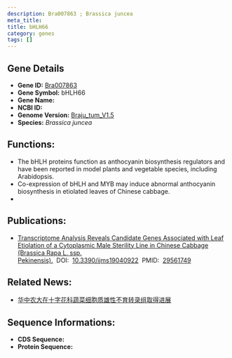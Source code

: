 ```yaml
---
description: Bra007863 ; Brassica juncea
meta_title:
title: bHLH66
category: genes
tags: []
---
```


## Gene Details
- **Gene ID:**	[Bra007863](Bra007863)
- **Gene Symbol:** bHLH66
- **Gene Name:** 
- **NCBI ID:** [](https://www.ncbi.nlm.nih.gov/gene/?term=)
- **Genome Version:** [Braju_tum_V1.5]()
- **Species:** *Brassica juncea*

## Functions:
   - The bHLH proteins function as anthocyanin biosynthesis regulators and have been reported in model plants and vegetable species, including Arabidopsis.
   - Co-expression of bHLH and MYB may induce abnormal anthocyanin biosynthesis in etiolated leaves of Chinese cabbage.
   - 

## Publications:
   - [Transcriptome Analysis Reveals Candidate Genes Associated with Leaf Etiolation of a Cytoplasmic Male Sterility Line in Chinese Cabbage (Brassica Rapa L. ssp. Pekinensis).]( https://www.mdpi.com/1422-0067/19/4/922)&nbsp;&nbsp;DOI:&nbsp;&nbsp;[10.3390/ijms19040922](https://www.mdpi.com/1422-0067/19/4/922)&nbsp;&nbsp;PMID:&nbsp;&nbsp;[29561749](https://pubmed.ncbi.nlm.nih.gov/29561749/)

## Related News:
   - [华中农大在十字花科蔬菜细胞质雄性不育转录组取得进展](https://mp.weixin.qq.com/s?__biz=MzIyOTY2NDYyNQ==&mid=2247488532&idx=2&sn=091f3464128ac418b8240f43a7f0dac2&chksm=e8be660adfc9ef1c18df4381adc13283ad5e825c3b5111f628be021107d8a4732cdef0800ed2&scene=27#wechat_redirect)

## Sequence Informations:
- **CDS Sequence:**
- **Protein Sequence:**
